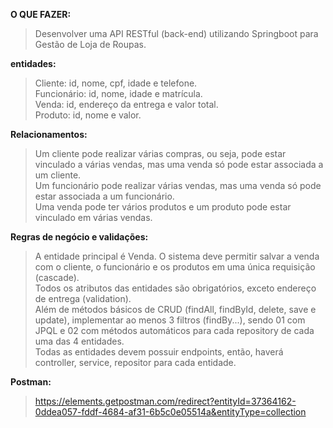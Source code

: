 **O QUE FAZER:**
>Desenvolver uma API RESTful (back-end) utilizando Springboot para Gestão de Loja de Roupas.

**entidades:**
>Cliente: id, nome, cpf, idade e telefone.<br>
>Funcionário: id, nome, idade e matrícula.<br>
>Venda: id, endereço da entrega e valor total.<br>
>Produto: id, nome e valor.<br>

**Relacionamentos:**
>Um cliente pode realizar várias compras, ou seja, pode estar vinculado a várias vendas, mas uma venda só pode estar associada a um cliente.<br>
>Um funcionário pode realizar várias vendas, mas uma venda só pode estar associada a um funcionário.<br>
>Uma venda pode ter vários produtos e um produto pode estar vinculado em várias vendas.<br>

**Regras de negócio e validações:**
>A entidade principal é Venda. O sistema deve permitir salvar a venda com o cliente, o funcionário e os produtos em uma única requisição (cascade).<br>
>Todos os atributos das entidades são obrigatórios, exceto endereço de entrega (validation).<br>
>Além de métodos básicos de CRUD (findAll, findById, delete, save e update), implementar ao menos 3 filtros (findBy...), sendo 01 com JPQL e 02 com métodos automáticos para cada repository de cada uma das 4 entidades.<br>
>Todas as entidades devem possuir endpoints, então, haverá controller, service, repositor para cada entidade.<br>

**Postman:**
>https://elements.getpostman.com/redirect?entityId=37364162-0ddea057-fddf-4684-af31-6b5c0e05514a&entityType=collection 
